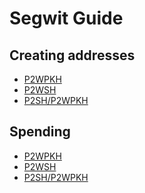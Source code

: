Segwit Guide
===

## Creating addresses
  - [P2WPKH](./create-p2wpkh.js)
  - [P2WSH](./create-p2wsh.js)
  - [P2SH/P2WPKH](./create-p2sh-p2wpkh.js)

## Spending
  - [P2WPKH](./spend-p2wpkh.js)
  - [P2WSH](./spend-p2wsh.js)
  - [P2SH/P2WPKH](./spend-p2sh-p2wpkh.js)
